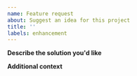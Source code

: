 ```yaml
---
name: Feature request
about: Suggest an idea for this project
title: ''
labels: enhancement
---
```


**Describe the solution you'd like**
<!-- A clear and concise description. -->

**Additional context**
<!-- Add any other context or configuration about the feature here. -->

